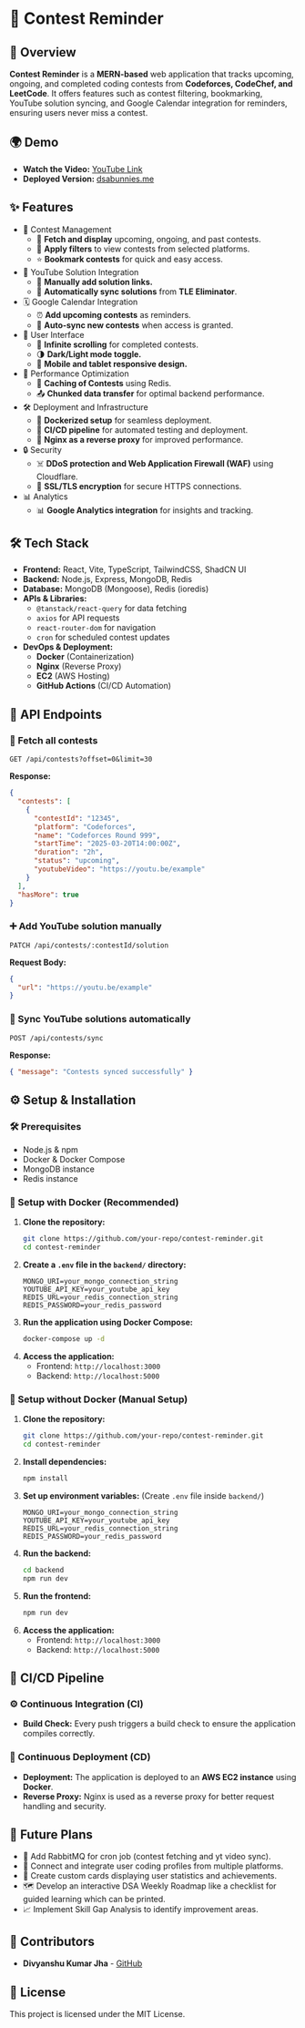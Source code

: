 # 🚀 Contest Reminder

## 📌 Overview

**Contest Reminder** is a **MERN-based** web application that tracks upcoming, ongoing, and completed coding contests from **Codeforces, CodeChef, and LeetCode**. It offers features such as contest filtering, bookmarking, YouTube solution syncing, and Google Calendar integration for reminders, ensuring users never miss a contest.

## 🌍 Demo

- **Watch the Video:** [YouTube Link](https://www.youtube.com/watch?v=YOUTUBE_VIDEO_ID)
- **Deployed Version:** [dsabunnies.me](https://dsabunnies.me)


## ✨ Features

- 📅 Contest Management
   - 📅 **Fetch and display** upcoming, ongoing, and past contests.
   - 🎯 **Apply filters** to view contests from selected platforms.
   - ⭐ **Bookmark contests** for quick and easy access.
- 🎥 YouTube Solution Integration
   - 📌 **Manually add solution links.**
   - 🔄 **Automatically sync solutions** from **TLE Eliminator**.
- 🗓 Google Calendar Integration
   - ⏰ **Add upcoming contests** as reminders.
   - 🔁 **Auto-sync new contests** when access is granted.
- 🎨 User Interface
   - 📜 **Infinite scrolling** for completed contests.
   - 🌗 **Dark/Light mode toggle.**
   - 📱 **Mobile and tablet responsive design.**
- 🚀 Performance Optimization
   - 🚀 **Caching of Contests** using Redis.
   - 📤 **Chunked data transfer** for optimal backend performance.
- 🛠️ Deployment and Infrastructure
   - 🐳 **Dockerized setup** for seamless deployment.
   - 🔄 **CI/CD pipeline** for automated testing and deployment.
   - 🔁 **Nginx as a reverse proxy** for improved performance.
- 🔒 Security
   - ☠️ **DDoS protection and Web Application Firewall (WAF)** using Cloudflare.
   - 🔐 **SSL/TLS encryption** for secure HTTPS connections.
- 📊 Analytics
   - 📊 **Google Analytics integration** for insights and tracking.

## 🛠 Tech Stack

- **Frontend:** React, Vite, TypeScript, TailwindCSS, ShadCN UI
- **Backend:** Node.js, Express, MongoDB, Redis
- **Database:** MongoDB (Mongoose), Redis (ioredis)
- **APIs & Libraries:**
  - `@tanstack/react-query` for data fetching
  - `axios` for API requests
  - `react-router-dom` for navigation
  - `cron` for scheduled contest updates
- **DevOps & Deployment:**
  - **Docker** (Containerization)
  - **Nginx** (Reverse Proxy)
  - **EC2** (AWS Hosting)
  - **GitHub Actions** (CI/CD Automation)

## 🔌 API Endpoints

### 📢 Fetch all contests

```http
GET /api/contests?offset=0&limit=30
```

**Response:**

```json
{
  "contests": [
    {
      "contestId": "12345",
      "platform": "Codeforces",
      "name": "Codeforces Round 999",
      "startTime": "2025-03-20T14:00:00Z",
      "duration": "2h",
      "status": "upcoming",
      "youtubeVideo": "https://youtu.be/example"
    }
  ],
  "hasMore": true
}
```

### ➕ Add YouTube solution manually

```http
PATCH /api/contests/:contestId/solution
```

**Request Body:**

```json
{
  "url": "https://youtu.be/example"
}
```

### 🔄 Sync YouTube solutions automatically

```http
POST /api/contests/sync
```

**Response:**

```json
{ "message": "Contests synced successfully" }
```

## ⚙️ Setup & Installation

### 🛠 Prerequisites

- Node.js & npm
- Docker & Docker Compose
- MongoDB instance
- Redis instance

### 🚀 Setup with Docker (Recommended)

1. **Clone the repository:**
   ```sh
   git clone https://github.com/your-repo/contest-reminder.git
   cd contest-reminder
   ```
2. **Create a `.env` file in the `backend/` directory:**
   ```env
   MONGO_URI=your_mongo_connection_string
   YOUTUBE_API_KEY=your_youtube_api_key
   REDIS_URL=your_redis_connection_string
   REDIS_PASSWORD=your_redis_password
   ```
3. **Run the application using Docker Compose:**
   ```sh
   docker-compose up -d
   ```
4. **Access the application:**
   - Frontend: `http://localhost:3000`
   - Backend: `http://localhost:5000`

### 🚀 Setup without Docker (Manual Setup)

1. **Clone the repository:**
   ```sh
   git clone https://github.com/your-repo/contest-reminder.git
   cd contest-reminder
   ```
2. **Install dependencies:**
   ```sh
   npm install
   ```
3. **Set up environment variables:** (Create `.env` file inside `backend/`)
   ```env
   MONGO_URI=your_mongo_connection_string
   YOUTUBE_API_KEY=your_youtube_api_key
   REDIS_URL=your_redis_connection_string
   REDIS_PASSWORD=your_redis_password
   ```
4. **Run the backend:**
   ```sh
   cd backend
   npm run dev
   ```
5. **Run the frontend:**
   ```sh
   npm run dev
   ```
6. **Access the application:**
   - Frontend: `http://localhost:3000`
   - Backend: `http://localhost:5000`

## 🚀 CI/CD Pipeline

### ⚙️ Continuous Integration (CI)

- **Build Check:** Every push triggers a build check to ensure the application compiles correctly.

### 🚀 Continuous Deployment (CD)

- **Deployment:** The application is deployed to an **AWS EC2 instance** using **Docker**.
- **Reverse Proxy:** Nginx is used as a reverse proxy for better request handling and security.

## 🔮 Future Plans

- 📨 Add RabbitMQ for cron job (contest fetching and yt video sync).
- 🔗 Connect and integrate user coding profiles from multiple platforms.
- 🎴 Create custom cards displaying user statistics and achievements.
- 🗺️ Develop an interactive DSA Weekly Roadmap like a checklist for guided learning which can be printed.
- 📈 Implement Skill Gap Analysis to identify improvement areas.

## 👥 Contributors

- **Divyanshu Kumar Jha** - [GitHub](https://github.com/divyanshu-dj)

## 📜 License

This project is licensed under the MIT License.


